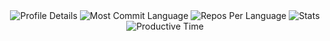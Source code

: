 
<!--
**zanz9/zanz9** is a ✨ _special_ ✨ repository because its `README.md` (this file) appears on your GitHub profile.

Here are some ideas to get you started:

- 🔭 I’m currently working on ...
- 🌱 I’m currently learning ...
- 👯 I’m looking to collaborate on ...
- 🤔 I’m looking for help with ...
- 💬 Ask me about ...
- 📫 How to reach me: ...
- 😄 Pronouns: ...
- ⚡ Fun fact: ...
-->
<div align="center">
    <img src="https://github-profile-summary-cards.vercel.app/api/cards/profile-details?username=zanz9&theme=solarized_dark" alt="Profile Details">
    <img src="https://github-profile-summary-cards.vercel.app/api/cards/most-commit-language?username=zanz9&theme=solarized_dark" alt="Most Commit Language">
    <img src="https://github-profile-summary-cards.vercel.app/api/cards/repos-per-language?username=zanz9&theme=solarized_dark" alt="Repos Per Language">
    <img src="https://github-profile-summary-cards.vercel.app/api/cards/stats?username=zanz9&theme=solarized_dark" alt="Stats">
    <img src="https://github-profile-summary-cards.vercel.app/api/cards/productive-time?username=zanz9&theme=solarized_dark" alt="Productive Time">
</div>
